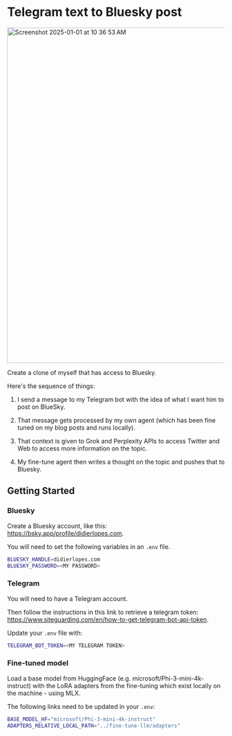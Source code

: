 # Telegram text to Bluesky post

<img width="774" alt="Screenshot 2025-01-01 at 10 36 53 AM" src="https://github.com/user-attachments/assets/f43bebd6-2d30-4b86-90e7-bbbdbb8d77d8" />


Create a clone of myself that has access to Bluesky.

Here's the sequence of things:

1. I send a message to my Telegram bot with the idea of what I want him to post on BlueSky.

2. That message gets processed by my own agent (which has been fine tuned on my blog posts and runs locally).

3. That context is given to Grok and Perplexity APIs to access Twitter and Web to access more information on the topic.

4. My fine-tune agent then writes a thought on the topic and pushes that to Bluesky.


## Getting Started

### Bluesky

Create a Bluesky account, like this: https://bsky.app/profile/didierlopes.com.

You will need to set the following variables in an `.env` file.

```bash
BLUESKY_HANDLE=didierlopes.com
BLUESKY_PASSWORD=<MY PASSWORD>
```

### Telegram

You will need to have a Telegram account.

Then follow the instructions in this link to retrieve a telegram token: https://www.siteguarding.com/en/how-to-get-telegram-bot-api-token.

Update your `.env` file with:

```bash
TELEGRAM_BOT_TOKEN=<MY TELEGRAM TOKEN>
```

### Fine-tuned model

Load a base model from HuggingFace (e.g. microsoft/Phi-3-mini-4k-instruct) with the LoRA adapters from the fine-tuning which exist locally on the machine - using MLX.

The following links need to be updated in your `.env`:

```bash
BASE_MODEL_HF="microsoft/Phi-3-mini-4k-instruct"
ADAPTERS_RELATIVE_LOCAL_PATH="../fine-tune-llm/adapters"
```
